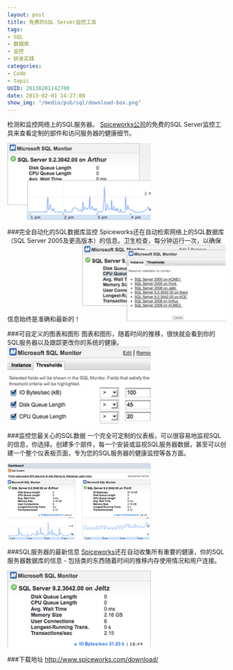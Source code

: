```yaml
--- 
layout: post
title: 免费的SQL Server监控工具
tags: 
- SQL
- 数据库
- 监控
- 研发实践
categories:
- Code
- topic
UUID: 20130201142700
date: 2013-02-01 14:27:00
show_img: "/media/pub/sql/download-box.png"
---
```


检测和监控网络上的SQL服务器。  <a href="http://www.spiceworks.com/download/" alt="free sql server mointor">Spiceworks公司</a>的免费的SQL Server监控工具来查看定制的部件和访问服务器的健康细节。

<a href="{{site.url}}/media/pub/sql/screen1.png" rel="prettyPhoto[{{page.UUID}}]" alt="free sql server mointor" >
<img src="/media/pub/sql/screen1.png" width="330px"  alt="free sql server mointor" class="img-center" />
</a>

###完全自动化的SQL数据库监控
Spiceworks还在自动检索网络上的SQL数据库（SQL Server 2005及更高版本）的信息。卫生检查，每分钟运行一次，以确保信息始终是准确和最新的！
<a href="{{site.url}}/media/pub/sql/screen2.png" rel="prettyPhoto[{{page.UUID}}]" alt="free sql server mointor" >
<img src="/media/pub/sql/screen2.png" width="330px"  alt="free sql server mointor" class="img-center" />
</a>

###可自定义的图表和图形
图表和图形，随着时间的推移，很快就会看到你的SQL服务器以及跟踪更改你的系统的健康。
<a href="{{site.url}}/media/pub/sql/screen3.png" rel="prettyPhoto[{{page.UUID}}]" alt="free sql server mointor" >
<img src="/media/pub/sql/screen3.png" width="330px"  alt="free sql server mointor" class="img-center" />
</a>


###监控您最关心的SQL数据
一个完全可定制的仪表板，可以很容易地监视SQL的信息，你选择。创建多个部件，每一个安装或监视SQL服务器数据，甚至可以创建一个整个仪表板页面，专为您的SQL服务器的健康监控等各方面。

<a href="{{site.url}}/media/pub/sql/screen4.png" rel="prettyPhoto[{{page.UUID}}]" alt="free sql server mointor" >
<img src="/media/pub/sql/screen4.png" width="330px"  alt="free sql server mointor" class="img-center" />
</a>

###SQL服务器的最新信息
 <a href="http://www.spiceworks.com/download/" alt="free sql server mointor">Spiceworks</a>还在自动收集所有重要的健康，你的SQL服务器数据库的信息 - 包括类的东西随着时间的推移内存使用情况和用户连接。

<a href="{{site.url}}/media/pub/sql/screen5.png" rel="prettyPhoto[{{page.UUID}}]" alt="free sql server mointor" >
<img src="/media/pub/sql/screen5.png" width="330px"  alt="free sql server mointor" class="img-center" />
</a>

###<span style="color:read">下载地址</span>
<a href="http://www.spiceworks.com/download/" alt="free sql server mointor">http://www.spiceworks.com/download/</a>
